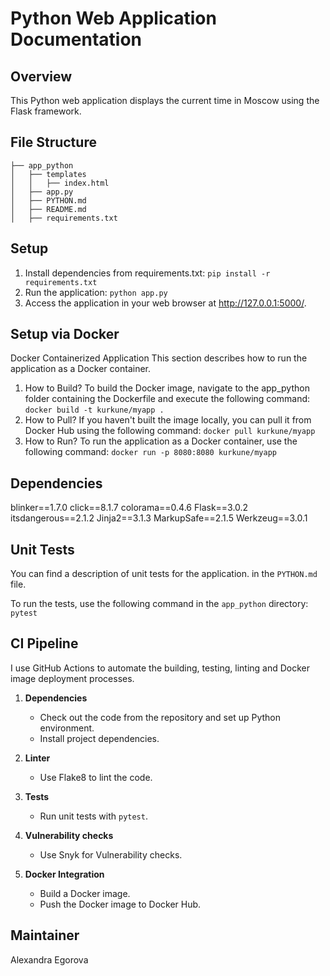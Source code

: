 # Python Web Application Documentation
## Overview
This Python web application displays the current time in Moscow using the Flask framework.

## File Structure
```
├── app_python
│   ├── templates
│   │   ├── index.html
│   ├── app.py
│   ├── PYTHON.md
│   ├── README.md
│   ├── requirements.txt
```


## Setup
1. Install dependencies from requirements.txt:
```pip install -r requirements.txt```
2. Run the application:
```python app.py```
3. Access the application in your web browser at http://127.0.0.1:5000/.


## Setup via Docker
Docker Containerized Application
This section describes how to run the application as a Docker container.

1. How to Build?
To build the Docker image, navigate to the app_python folder containing the Dockerfile and execute the following command:
```docker build -t kurkune/myapp .```
2. How to Pull?
If you haven't built the image locally, you can pull it from Docker Hub using the following command:
```docker pull kurkune/myapp```
3. How to Run?
To run the application as a Docker container, use the following command:
```docker run -p 8080:8080 kurkune/myapp```

## Dependencies
blinker==1.7.0
click==8.1.7
colorama==0.4.6
Flask==3.0.2
itsdangerous==2.1.2
Jinja2==3.1.3
MarkupSafe==2.1.5
Werkzeug==3.0.1

## Unit Tests

You can find a description of unit tests for the application. in the `PYTHON.md`
file.

To run the tests, use the following command in the `app_python` directory:
```pytest```

## CI Pipeline

I use GitHub Actions to automate the building, testing, linting and Docker image deployment processes. 

1. **Dependencies**
    - Check out the code from the repository and set up Python environment.
    - Install project dependencies.

2. **Linter**
    - Use Flake8 to lint the code.

3. **Tests**
    - Run unit tests with `pytest`.

4. **Vulnerability checks**
    - Use Snyk for Vulnerability checks.

5. **Docker Integration**
    - Build a Docker image.
    - Push the Docker image to Docker Hub.



## Maintainer
Alexandra Egorova
